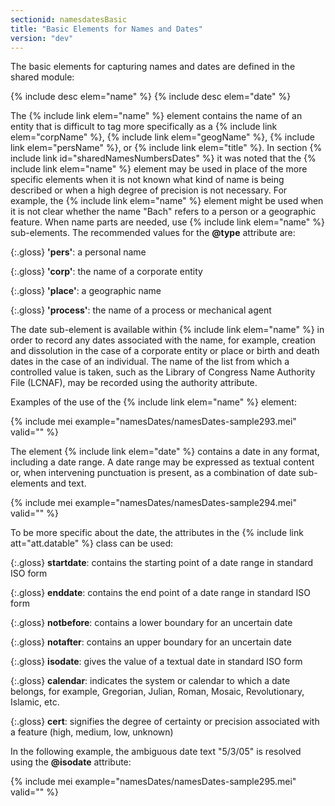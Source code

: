 ```yaml
---
sectionid: namesdatesBasic
title: "Basic Elements for Names and Dates"
version: "dev"
---
```


The basic elements for capturing names and dates are defined in the shared module:

{% include desc elem="name" %}
{% include desc elem="date" %}

The {% include link elem="name" %} element contains the name of an entity that is difficult to tag more specifically as a {% include link elem="corpName" %}, {% include link elem="geogName" %}, {% include link elem="persName" %}, or {% include link elem="title" %}. In section {% include link id="sharedNamesNumbersDates" %} it was noted that the {% include link elem="name" %} element may be used in place of the more specific elements when it is not known what kind of name is being described or when a high degree of precision is not necessary. For example, the {% include link elem="name" %} element might be used when it is not clear whether the name "Bach" refers to a person or a geographic feature. When name parts are needed, use {% include link elem="name" %} sub-elements. The recommended values for the **@type** attribute are:

{:.gloss}
**'pers'**: a personal name

{:.gloss}
**'corp'**: the name of a corporate entity

{:.gloss}
**'place'**: a geographic name

{:.gloss}
**'process'**: the name of a process or mechanical agent

The date sub-element is available within {% include link elem="name" %} in order to record any dates associated with the name, for example, creation and dissolution in the case of a corporate entity or place or birth and death dates in the case of an individual. The name of the list from which a controlled value is taken, such as the Library of Congress Name Authority File (LCNAF), may be recorded using the authority attribute.

Examples of the use of the {% include link elem="name" %} element:

{% include mei example="namesDates/namesDates-sample293.mei" valid="" %}

The element {% include link elem="date" %} contains a date in any format, including a date range. A date range may be expressed as textual content or, when intervening punctuation is present, as a combination of date sub-elements and text.

{% include mei example="namesDates/namesDates-sample294.mei" valid="" %}

To be more specific about the date, the attributes in the {% include link att="att.datable" %} class can be used:

{:.gloss}
**startdate**: contains the starting point of a date range in standard ISO form

{:.gloss}
**enddate**: contains the end point of a date range in standard ISO form

{:.gloss}
**notbefore**: contains a lower boundary for an uncertain date

{:.gloss}
**notafter**: contains an upper boundary for an uncertain date

{:.gloss}
**isodate**: gives the value of a textual date in standard ISO form

{:.gloss}
**calendar**: indicates the system or calendar to which a date belongs, for example, Gregorian, Julian, Roman, Mosaic, Revolutionary, Islamic, etc.

{:.gloss}
**cert**: signifies the degree of certainty or precision associated with a feature (high, medium, low, unknown)

In the following example, the ambiguous date text "5/3/05" is resolved using the **@isodate** attribute:

{% include mei example="namesDates/namesDates-sample295.mei" valid="" %}
